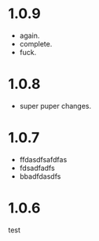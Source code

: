 ﻿# 1.0.9
- again.
- complete.
- fuck.

# 1.0.8
- super puper changes.

# 1.0.7
- ffdasdfsafdfas
- fdsadfadfs
- bbadfdasdfs

# 1.0.6
test